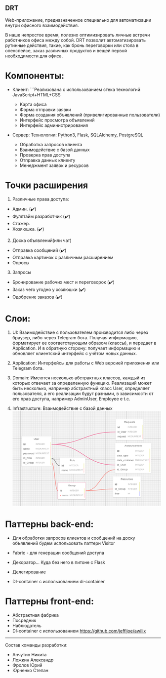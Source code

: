 DRT
---

Web-приложение, предназначенное специально для автоматизации внутри офисного взаимодействия.

В наше непростое время, полезно оптимизировать личные встречи работников офиса между собой. DRT позволит автоматизировать рутинные действия, такие, как бронь переговорки или стола в опенспейсе, заказ различных продуктов и вещей первой необходимости для офиса.

# Компоненты:

* Клиент: ```Реализована с использованием стека технологий JavaScript+HTML+CSS
    * Карта офиса
    * Форма отправки заявки
    * Форма создания объявлений (привелигированные пользователи)
    * Интерфейс просмотра объявлений
    * Интерфейс администрирования

* Сервер: 
Технологии: Python3, Flask, SQLAlchemy, PostgreSQL
    * Обработка запросов клиента
    * Взаимодействие с базой данных
    * Проверка прав доступа
    * Отправка данных клиенту
    * Менеджмент заявок и ресурсов



# Точки расширения
1. Различные права доступа:

  * Админ. (✔️)
  * Фуллтайм разработчик (✔️)
  * Стажер.
  * Хозяюшка. (✔️)

2. Доска объявлений(или чат)

  * Отправка сообщений (✔️)
  * Отправка картинок с различным расширением
  * Опросы

3.  Запросы

  * Бронирование рабочих мест и переговорок (✔️)
  * Заказ чего угодно у хозяюшки (✔️)
  * Одобрение заказов (✔️)


# Слои:

1. UI: Взаимодействие с пользователем производится либо через браузер, либо через Telegram бота. Получая информацию, форматирует ее соответствующим образом (классы), и передает в Application. И в обратную сторону: получает информацию и обновляет клиентский интерфейс с учётом новых данных.

2. Application: Интерфейсы для работы с Web версией приложения или Telegram бота.

3. Domain: Имеются несколько абстрактных классов, каждый из которых отвечает за определенную функцию. Реализаций может быть несколько, например абстрактный класс User, определяет пользователя, а его реализации будут разными, в зависимости от его прав доступа, например AdminUser, Employee e t.c.

4. Infrastructure: Взаимодействие с базой данных
![alt text](data_base.png "Title")


# Паттерны back-end:
* Для обработки запросов клиентов и сообщений на доску объявлений будем использовать паттерн Visitor
* Fabriс - для генерации сообщений доступа
* Декоратор... Куда без него в питоне с Flask
* Делегирование

* DI-container с использованием di-container

# Паттерны front-end:
* Абстрактная фабрика
* Посредник
* Наблюдатель
* DI-container с использованием https://github.com/jeffijoe/awilix
----

Состав команды разработки:

- Анчутин Никита
- Ложкин Александр
- Фролов Юрий
- Юрченко Степан

